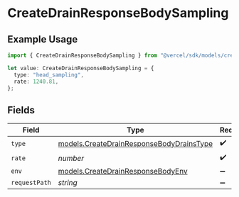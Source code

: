 # CreateDrainResponseBodySampling

## Example Usage

```typescript
import { CreateDrainResponseBodySampling } from "@vercel/sdk/models/createdrainop.js";

let value: CreateDrainResponseBodySampling = {
  type: "head_sampling",
  rate: 1240.81,
};
```

## Fields

| Field                                                                                      | Type                                                                                       | Required                                                                                   | Description                                                                                |
| ------------------------------------------------------------------------------------------ | ------------------------------------------------------------------------------------------ | ------------------------------------------------------------------------------------------ | ------------------------------------------------------------------------------------------ |
| `type`                                                                                     | [models.CreateDrainResponseBodyDrainsType](../models/createdrainresponsebodydrainstype.md) | :heavy_check_mark:                                                                         | N/A                                                                                        |
| `rate`                                                                                     | *number*                                                                                   | :heavy_check_mark:                                                                         | N/A                                                                                        |
| `env`                                                                                      | [models.CreateDrainResponseBodyEnv](../models/createdrainresponsebodyenv.md)               | :heavy_minus_sign:                                                                         | N/A                                                                                        |
| `requestPath`                                                                              | *string*                                                                                   | :heavy_minus_sign:                                                                         | N/A                                                                                        |